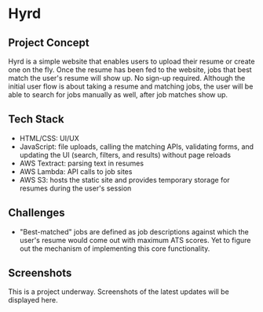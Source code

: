 # Hyrd

## Project Concept
Hyrd is a simple website that enables users to upload their resume or create one on the fly. Once the resume has been fed to the website, jobs that best match the user's resume will show up. No sign-up required. Although the initial user flow is about taking a resume and matching jobs, the user will be able to search for jobs manually as well, after job matches show up. 

## Tech Stack
* HTML/CSS: UI/UX
* JavaScript: file uploads, calling the matching APIs, validating forms, and updating the UI (search, filters, and results) without page reloads
* AWS Textract: parsing text in resumes
* AWS Lambda: API calls to job sites
* AWS S3: hosts the static site and provides temporary storage for resumes during the user's session

## Challenges 
* "Best-matched" jobs are defined as job descriptions against which the user's resume would come out with maximum ATS scores. Yet to figure out the mechanism of implementing this core functionality.

## Screenshots
This is a project underway. Screenshots of the latest updates will be displayed here. 
